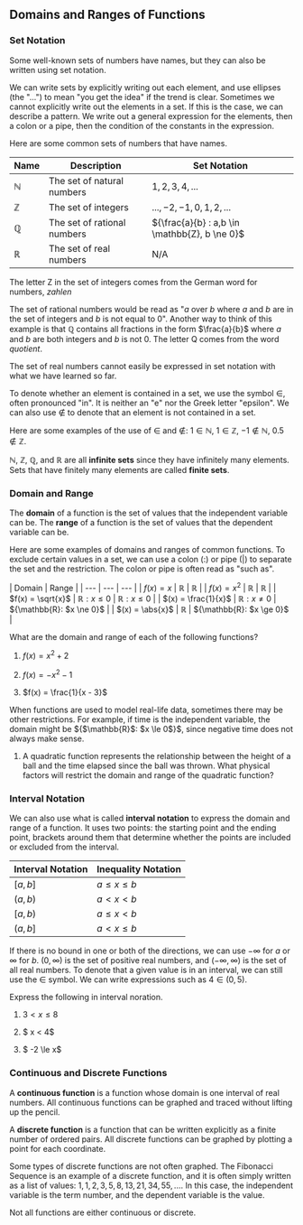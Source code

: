 Domains and Ranges of Functions
-------

### Set Notation

Some well-known sets of numbers have names, but they can also be written using set notation.

We can write sets by explicitly writing out each element, and use ellipses (the "...") to mean "you get the idea" if the trend is clear. Sometimes we cannot explicitly write out the elements in a set. If this is the case, we can describe a pattern. We write out a general expression for the elements, then a colon or a pipe, then the condition of the constants in the expression.

Here are some common sets of numbers that have names.

| Name| Description | Set Notation |
| --- | --- | --- |
| $\mathbb{N}$ | The set of natural numbers | ${1, 2, 3, 4, ...}$ |
| $\mathbb{Z}$ | The set of integers | ${..., -2, -1, 0, 1, 2, ...}$ |
| $\mathbb{Q}$ | The set of rational numbers | ${\frac{a}{b} : a,b \in \mathbb{Z}, b \ne 0}$ |
| $\mathbb{R}$ | The set of real numbers | N/A |

The letter Z in the set of integers comes from the German word for numbers, *zahlen*

The set of rational numbers would be read as "$a$ over $b$ where $a$ and $b$ are in the set of integers and $b$ is not equal to 0".  Another way to think of this example is that $\mathbb{Q}$ contains all fractions in the form $\frac{a}{b}$ where $a$ and $b$ are both integers and $b$ is not 0. The letter Q comes from the word *quotient*.

The set of real numbers cannot easily be expressed in set notation with what we have learned so far.

To denote whether an element is contained in a set, we use the symbol $\in$, often pronounced "in". It is neither an "e" nor the Greek letter "epsilon". We can also use $\notin$ to denote that an element is not contained in a set.

Here are some examples of the use of $\in$ and $\notin$: $1 \in \mathbb{N}$, $1 \in \mathbb{Z}$, $-1 \notin \mathbb{N}$, $0.5 \notin \mathbb{Z}$.

$\mathbb{N}$, $\mathbb{Z}$, $\mathbb{Q}$, and $\mathbb{R}$ are all **infinite sets** since they have infinitely many elements. Sets that have finitely many elements are called **finite sets**.



### Domain and Range

The **domain** of a function is the set of values that the independent variable can be.
The **range** of a function is the set of values that the dependent variable can be.

Here are some examples of domains and ranges of common functions. To exclude certain values in a set, we can use a colon (:) or pipe (|) to separate the set and the restriction. The colon or pipe is often read as "such as".

| Domain | Range |
| --- | --- | --- |
| $f(x) = x$ | $\mathbb{R}$ | $\mathbb{R}$ |
| $f(x) = x^2$ | $\mathbb{R}$ | $\mathbb{R}$ |
| $f(x) = \sqrt{x}$ | ${\mathbb{R}: x \le 0}$ | ${\mathbb{R}: x \le 0}$ |
| $(x) = \frac{1}{x}$ | ${\mathbb{R}: x \ne 0}$ | ${\mathbb{R}: $x \ne 0}$ |
| $(x) = \abs{x}$ | $\mathbb{R}$ | ${\mathbb{R}: $x \ge 0}$ |


What are the domain and range of each of the following functions?

1. $f(x) = x^2 + 2$

2. $f(x) = -x^2 - 1$

3. $f(x) = \frac{1}{x - 3}$


When functions are used to model real-life data, sometimes there may be other restrictions. For example, if time is the independent variable, the domain might be ${$\mathbb{R}$: $x \le 0$}$, since negative time does not always make sense.


1. A quadratic function represents the relationship between the height of a ball and the time elapsed since the ball was thrown. What physical factors will restrict the domain and range of the quadratic function? 


### Interval Notation

We can also use what is called **interval notation** to express the domain and range of a function. It uses two points: the starting point and the ending point, brackets around them that determine whether the points are included or excluded from the interval.

| Interval Notation | Inequality Notation |
| --- | --- |
| $[a,b]$ | $a \le x \le b$ |
| $(a,b)$ | $a < x < b$ |
| $[a,b)$ | $a \le x < b$ |
| $(a,b]$ | $a < x \le b$ |

If there is no bound in one or both of the directions, we can use $−\infty$ for $a$ or $\infty$ for $b$. $(0, \infty)$ is the set of positive real numbers, and $(-\infty, \infty)$ is the set of all real numbers. To denote that a given value is in an interval, we can still use the $\in$ symbol. We can write expressions such as $4 \in (0, 5)$.

Express the following in interval noration.

1. $3 < x \le 8$

2. $ x < 4$

3. $ -2 \le x$


### Continuous and Discrete Functions

A **continuous function** is a function whose domain is one interval of real numbers. All continuous functions can be graphed and traced without lifting up the pencil.

A **discrete function** is a function that can be written explicitly as a finite number of ordered pairs. All discrete functions can be graphed by plotting a point for each coordinate.

Some types of discrete functions are not often graphed. The Fibonacci Sequence is an example of a discrete function, and it is often simply written as a list of values: $1, 1, 2, 3, 5, 8, 13, 21, 34, 55, ...$. In this case, the independent variable is the term number, and the dependent variable is the value.

Not all functions are either continuous or discrete.